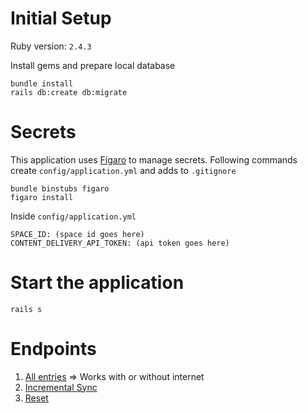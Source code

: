# Initial Setup

Ruby version: `2.4.3`

Install gems and prepare local database
```
bundle install
rails db:create db:migrate
```

# Secrets

This application uses [Figaro](https://github.com/laserlemon/figaro) to manage secrets.
Following commands create `config/application.yml` and adds to `.gitignore`
```
bundle binstubs figaro
figaro install
```

Inside `config/application.yml`
```
SPACE_ID: (space id goes here)
CONTENT_DELIVERY_API_TOKEN: (api token goes here)
```

# Start the application
```
rails s
```

# Endpoints

1. [All entries](http://localhost:3000/missions) => Works with or without internet
2. [Incremental Sync](http://localhost:3000/missions/sync)
3. [Reset](http://localhost:3000/missions/reset)
